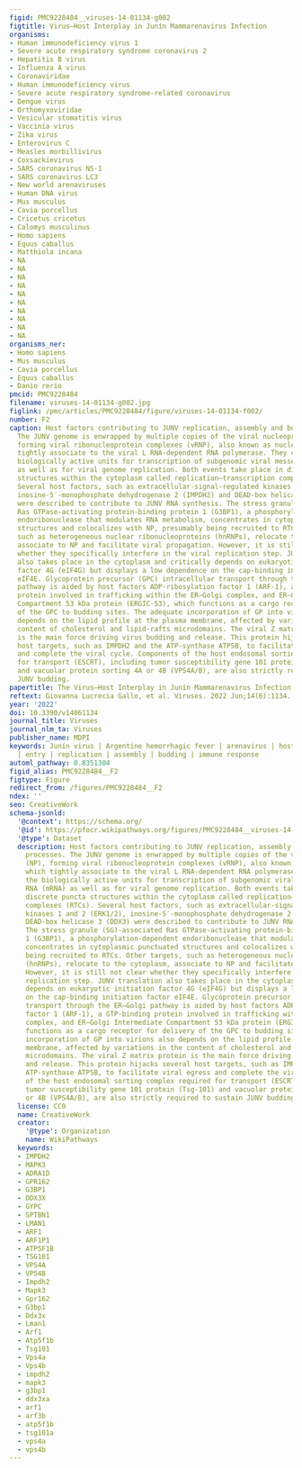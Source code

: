 ```yaml
---
figid: PMC9228484__viruses-14-01134-g002
figtitle: Virus–Host Interplay in Junín Mammarenavirus Infection
organisms:
- Human immunodeficiency virus 1
- Severe acute respiratory syndrome coronavirus 2
- Hepatitis B virus
- Influenza A virus
- Coronaviridae
- Human immunodeficiency virus
- Severe acute respiratory syndrome-related coronavirus
- Dengue virus
- Orthomyxoviridae
- Vesicular stomatitis virus
- Vaccinia virus
- Zika virus
- Enterovirus C
- Measles morbillivirus
- Coxsackievirus
- SARS coronavirus NS-1
- SARS coronavirus LC3
- New world arenaviruses
- Human DNA virus
- Mus musculus
- Cavia porcellus
- Cricetus cricetus
- Calomys musculinus
- Homo sapiens
- Equus caballus
- Matthiola incana
- NA
- NA
- NA
- NA
- NA
- NA
- NA
- NA
- NA
- NA
organisms_ner:
- Homo sapiens
- Mus musculus
- Cavia porcellus
- Equus caballus
- Danio rerio
pmcid: PMC9228484
filename: viruses-14-01134-g002.jpg
figlink: /pmc/articles/PMC9228484/figure/viruses-14-01134-f002/
number: F2
caption: Host factors contributing to JUNV replication, assembly and budding processes.
  The JUNV genome is enwrapped by multiple copies of the viral nucleoprotein (NP),
  forming viral ribonucleoprotein complexes (vRNP), also known as nucleocapsids, which
  tightly associate to the viral L RNA-dependent RNA polymerase. They constitute the
  biologically active units for transcription of subgenomic viral messenger RNA (mRNA)
  as well as for viral genome replication. Both events take place in discrete puncta
  structures within the cytoplasm called replication–transcription complexes (RTCs).
  Several host factors, such as extracellular-signal-regulated kinases 1 and 2 (ERK1/2),
  inosine-5′-monophosphate dehydrogenase 2 (IMPDH2) and DEAD-box helicase 3 (DDX3)
  were described to contribute to JUNV RNA synthesis. The stress granule (SG)-associated
  Ras GTPase-activating protein-binding protein 1 (G3BP1), a phosphorylation-dependent
  endoribonuclease that modulates RNA metabolism, concentrates in cytoplasmic punctuated
  structures and colocalizes with NP, presumably being recruited to RTCs. Other targets,
  such as heterogeneous nuclear ribonucleoproteins (hnRNPs), relocate to the cytoplasm,
  associate to NP and facilitate viral propagation. However, it is still not clear
  whether they specifically interfere in the viral replication step. JUNV translation
  also takes place in the cytoplasm and critically depends on eukaryotic initiation
  factor 4G (eIF4G) but displays a low dependence on the cap-binding initiation factor
  eIF4E. Glycoprotein precursor (GPC) intracellular transport through the ER–Golgi
  pathway is aided by host factors ADP-ribosylation factor 1 (ARF-1), a GTP-binding
  protein involved in trafficking within the ER–Golgi complex, and ER–Golgi Intermediate
  Compartment 53 kDa protein (ERGIC-53), which functions as a cargo receptor for delivery
  of the GPC to budding sites. The adequate incorporation of GP into virions also
  depends on the lipid profile at the plasma membrane, affected by variations in the
  content of cholesterol and lipid-rafts microdomains. The viral Z matrix protein
  is the main force driving virus budding and release. This protein hijacks several
  host targets, such as IMPDH2 and the ATP-synthase ATP5B, to facilitate viral egress
  and complete the viral cycle. Components of the host endosomal sorting complex required
  for transport (ESCRT), including tumor susceptibility gene 101 protein (Tsg-101)
  and vacuolar protein sorting 4A or 4B (VPS4A/B), are also strictly required to sustain
  JUNV budding.
papertitle: The Virus–Host Interplay in Junín Mammarenavirus Infection.
reftext: Giovanna Lucrecia Gallo, et al. Viruses. 2022 Jun;14(6):1134.
year: '2022'
doi: 10.3390/v14061134
journal_title: Viruses
journal_nlm_ta: Viruses
publisher_name: MDPI
keywords: Junín virus | Argentine hemorrhagic fever | arenavirus | host–virus interactions
  | entry | replication | assembly | budding | immune response
automl_pathway: 0.8351304
figid_alias: PMC9228484__F2
figtype: Figure
redirect_from: /figures/PMC9228484__F2
ndex: ''
seo: CreativeWork
schema-jsonld:
  '@context': https://schema.org/
  '@id': https://pfocr.wikipathways.org/figures/PMC9228484__viruses-14-01134-g002.html
  '@type': Dataset
  description: Host factors contributing to JUNV replication, assembly and budding
    processes. The JUNV genome is enwrapped by multiple copies of the viral nucleoprotein
    (NP), forming viral ribonucleoprotein complexes (vRNP), also known as nucleocapsids,
    which tightly associate to the viral L RNA-dependent RNA polymerase. They constitute
    the biologically active units for transcription of subgenomic viral messenger
    RNA (mRNA) as well as for viral genome replication. Both events take place in
    discrete puncta structures within the cytoplasm called replication–transcription
    complexes (RTCs). Several host factors, such as extracellular-signal-regulated
    kinases 1 and 2 (ERK1/2), inosine-5′-monophosphate dehydrogenase 2 (IMPDH2) and
    DEAD-box helicase 3 (DDX3) were described to contribute to JUNV RNA synthesis.
    The stress granule (SG)-associated Ras GTPase-activating protein-binding protein
    1 (G3BP1), a phosphorylation-dependent endoribonuclease that modulates RNA metabolism,
    concentrates in cytoplasmic punctuated structures and colocalizes with NP, presumably
    being recruited to RTCs. Other targets, such as heterogeneous nuclear ribonucleoproteins
    (hnRNPs), relocate to the cytoplasm, associate to NP and facilitate viral propagation.
    However, it is still not clear whether they specifically interfere in the viral
    replication step. JUNV translation also takes place in the cytoplasm and critically
    depends on eukaryotic initiation factor 4G (eIF4G) but displays a low dependence
    on the cap-binding initiation factor eIF4E. Glycoprotein precursor (GPC) intracellular
    transport through the ER–Golgi pathway is aided by host factors ADP-ribosylation
    factor 1 (ARF-1), a GTP-binding protein involved in trafficking within the ER–Golgi
    complex, and ER–Golgi Intermediate Compartment 53 kDa protein (ERGIC-53), which
    functions as a cargo receptor for delivery of the GPC to budding sites. The adequate
    incorporation of GP into virions also depends on the lipid profile at the plasma
    membrane, affected by variations in the content of cholesterol and lipid-rafts
    microdomains. The viral Z matrix protein is the main force driving virus budding
    and release. This protein hijacks several host targets, such as IMPDH2 and the
    ATP-synthase ATP5B, to facilitate viral egress and complete the viral cycle. Components
    of the host endosomal sorting complex required for transport (ESCRT), including
    tumor susceptibility gene 101 protein (Tsg-101) and vacuolar protein sorting 4A
    or 4B (VPS4A/B), are also strictly required to sustain JUNV budding.
  license: CC0
  name: CreativeWork
  creator:
    '@type': Organization
    name: WikiPathways
  keywords:
  - IMPDH2
  - MAPK3
  - ADRA1D
  - GPR162
  - G3BP1
  - DDX3X
  - GYPC
  - SPTBN1
  - LMAN1
  - ARF1
  - ARF1P1
  - ATP5F1B
  - TSG101
  - VPS4A
  - VPS4B
  - Impdh2
  - Mapk3
  - Gpr162
  - G3bp1
  - Ddx3x
  - Lman1
  - Arf1
  - Atp5f1b
  - Tsg101
  - Vps4a
  - Vps4b
  - impdh2
  - mapk3
  - g3bp1
  - ddx3xa
  - arf1
  - arf3b
  - atp5f1b
  - tsg101a
  - vps4a
  - vps4b
---
```

